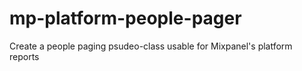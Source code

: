 # mp-platform-people-pager
Create a people paging psudeo-class usable for Mixpanel's platform reports
